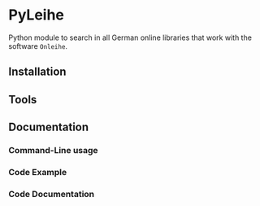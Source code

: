 # PyLeihe
Python module to search in all German online libraries that work with the software `Onleihe`.

## Installation

## Tools

## Documentation
### Command-Line usage
### Code Example
### Code Documentation
